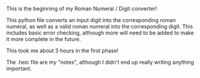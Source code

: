 This is the beginning of my Roman Numeral / Digit converter! 

This python file converts an input digit into the corresponding roman numeral, as well as a valid roman numeral into the corresponding digit.
This includes basic error checking, although more will need to be added to make it more complete in the future.

This took me about 3 hours in the first phase!

The .heic file are my "notes", although I didn't end up really writing anything important.

